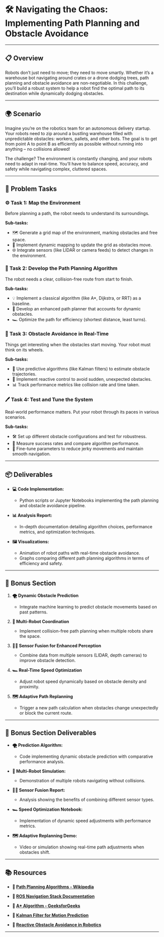 # 🛠️ Navigating the Chaos: Implementing Path Planning and Obstacle Avoidance

---

## 📋 Overview
Robots don’t just need to move; they need to move smartly. Whether it’s a warehouse bot navigating around crates or a drone dodging trees, path planning and obstacle avoidance are non-negotiable. In this challenge, you’ll build a robust system to help a robot find the optimal path to its destination while dynamically dodging obstacles.

---

## 🌍 Scenario
Imagine you’re on the robotics team for an autonomous delivery startup. Your robots need to zip around a bustling warehouse filled with unpredictable obstacles: workers, pallets, and other bots. The goal is to get from point A to point B as efficiently as possible without running into anything – no collisions allowed!

The challenge? The environment is constantly changing, and your robots need to adapt in real-time. You’ll have to balance speed, accuracy, and safety while navigating complex, cluttered spaces.

---

## 📝 Problem Tasks

### ⚙️ Task 1: Map the Environment
Before planning a path, the robot needs to understand its surroundings.

**Sub-tasks:**
- 🗺️ Generate a grid map of the environment, marking obstacles and free space.
- 🧩 Implement dynamic mapping to update the grid as obstacles move.
- 🌐 Integrate sensors (like LIDAR or camera feeds) to detect changes in the environment.

### 🔬 Task 2: Develop the Path Planning Algorithm
The robot needs a clear, collision-free route from start to finish.

**Sub-tasks:**
- 💡 Implement a classical algorithm (like A*, Dijkstra, or RRT) as a baseline.
- 🚀 Develop an enhanced path planner that accounts for dynamic obstacles.
- 🏎️ Optimize the path for efficiency (shortest distance, least turns).

### 🔧 Task 3: Obstacle Avoidance in Real-Time
Things get interesting when the obstacles start moving. Your robot must think on its wheels.

**Sub-tasks:**
- 🔄 Use predictive algorithms (like Kalman filters) to estimate obstacle trajectories.
- 🧠 Implement reactive control to avoid sudden, unexpected obstacles.
- 📊 Track performance metrics like collision rate and time taken.

### 🖊️ Task 4: Test and Tune the System
Real-world performance matters. Put your robot through its paces in various scenarios.

**Sub-tasks:**
- 🛠️ Set up different obstacle configurations and test for robustness.
- 🏁 Measure success rates and compare algorithm performance.
- 📑 Fine-tune parameters to reduce jerky movements and maintain smooth navigation.

---

## 📦 Deliverables
- **💻 Code Implementation:**
  - Python scripts or Jupyter Notebooks implementing the path planning and obstacle avoidance pipeline.

- **📊 Analysis Report:**
  - In-depth documentation detailing algorithm choices, performance metrics, and optimization techniques.

- **🖼️ Visualizations:**
  - Animation of robot paths with real-time obstacle avoidance.
  - Graphs comparing different path planning algorithms in terms of efficiency and safety.

---

## 🎁 Bonus Section
1. **🌪️ Dynamic Obstacle Prediction**
   - Integrate machine learning to predict obstacle movements based on past patterns.

2. **🌌 Multi-Robot Coordination**
   - Implement collision-free path planning when multiple robots share the space.

3. **🕵️‍♂️ Sensor Fusion for Enhanced Perception**
   - Combine data from multiple sensors (LIDAR, depth cameras) to improve obstacle detection.

4. **🏎️ Real-Time Speed Optimization**
   - Adjust robot speed dynamically based on obstacle density and proximity.

5. **🗺️ Adaptive Path Replanning**
   - Trigger a new path calculation when obstacles change unexpectedly or block the current route.

---

## 🏅 Bonus Section Deliverables
- **🌪️ Prediction Algorithm:**
  - Code implementing dynamic obstacle prediction with comparative performance analysis.

- **🌌 Multi-Robot Simulation:**
  - Demonstration of multiple robots navigating without collisions.

- **🕵️‍♂️ Sensor Fusion Report:**
  - Analysis showing the benefits of combining different sensor types.

- **🏎️ Speed Optimization Notebook:**
  - Implementation of dynamic speed adjustments with performance metrics.

- **🗺️ Adaptive Replanning Demo:**
  - Video or simulation showing real-time path adjustments when obstacles shift.

---

## 📚 Resources

- **🔗 [Path Planning Algorithms - Wikipedia](https://en.wikipedia.org/wiki/Path_planning)**

- **🔗 [ROS Navigation Stack Documentation](https://wiki.ros.org/navigation)**

- **🔗 [A* Algorithm - GeeksforGeeks](https://www.geeksforgeeks.org/a-search-algorithm/)**

- **🔗 [Kalman Filter for Motion Prediction](https://www.kalmanfilter.net/)**

- **🔗 [Reactive Obstacle Avoidance in Robotics](https://ieeexplore.ieee.org/document/6875922)**

---
